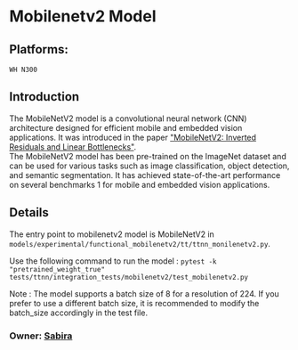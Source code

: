 # Mobilenetv2 Model

## Platforms:
    WH N300

## Introduction
The MobileNetV2 model is a convolutional neural network (CNN) architecture designed for efficient mobile and embedded vision applications. It was introduced in the paper ["MobileNetV2: Inverted Residuals and Linear Bottlenecks"](https://arxiv.org/abs/1801.04381). </br>
The MobileNetV2 model has been pre-trained on the ImageNet dataset and can be used for various tasks such as image classification, object detection, and semantic segmentation. It has achieved state-of-the-art performance on several benchmarks 1 for mobile and embedded vision applications.

## Details
The entry point to mobilenetv2 model is MobileNetV2 in `models/experimental/functional_mobilenetv2/tt/ttnn_monilenetv2.py`.

Use the following command to run the model :
`pytest -k "pretrained_weight_true" tests/ttnn/integration_tests/mobilenetv2/test_mobilenetv2.py`

Note : The model supports a batch size of 8 for a resolution of 224. If you prefer to use a different batch size, it is recommended to modify the batch_size accordingly in the test file.

### Owner: [Sabira](https://github.com/sabira-mcw)
